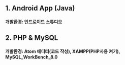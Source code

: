 ## 1. Android App (Java)
#### 개발환경: 안드로이드 스튜디오
## 2. PHP & MySQL
#### 개발환경: Atom 에디터(코드 작성), XAMPP(PHP사용 켜기), MySQL_WorkBench_8.0

